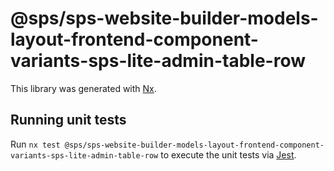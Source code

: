 # @sps/sps-website-builder-models-layout-frontend-component-variants-sps-lite-admin-table-row

This library was generated with [Nx](https://nx.dev).

## Running unit tests

Run `nx test @sps/sps-website-builder-models-layout-frontend-component-variants-sps-lite-admin-table-row` to execute the unit tests via [Jest](https://jestjs.io).
